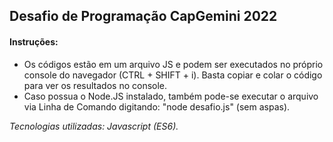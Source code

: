 ## Desafio de Programação CapGemini 2022

#### Instruções:

- Os códigos estão em um arquivo JS e podem ser executados no próprio console do navegador (CTRL + SHIFT + i). Basta copiar e colar o código para ver os resultados no console.
- Caso possua o Node.JS instalado, também pode-se executar o arquivo via Linha de Comando digitando: "node desafio.js" (sem aspas).



*Tecnologias utilizadas: Javascript (ES6).*

